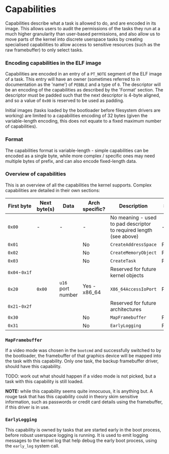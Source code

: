 # Capabilities
Capabilities describe what a task is allowed to do, and are encoded in its image. This allows users to audit the
permissions of the tasks they run at a much higher granularity than user-based permissions, and also allow us to
move parts of the kernel into discrete userspace tasks by creating specialised capabilities to allow access to
sensitive resources (such as the raw framebuffer) to only select tasks.

### Encoding capabilities in the ELF image
Capabilities are encoded in an entry of a `PT_NOTE` segment of the ELF image of a task. This entry will have an
owner (sometimes referred to in documentation as the 'name') of `PEBBLE` and a type of `0`. The descriptor will be
an encoding of the capabilities as described by the 'Format' section. The descriptor must be padded such that the
next descriptor is 4-byte aligned, and so a value of `0x00` is reserved to be used as padding.

Initial images (tasks loaded by the bootloader before filesystem drivers are working) are limited to a capabilities
encoding of 32 bytes (given the variable-length encoding, this does not equate to a fixed maximum number of
capabilities).

### Format
The capabilities format is variable-length - simple capabilities can be encoded as a single byte, while more
complex / specific ones may need multiple bytes of prefix, and can also encode fixed-length data.

### Overview of capabilities
This is an overview of all the capabilities the kernel supports. Complex capabilities are detailed in their own
sections:

| First byte    | Next byte(s)  | Data                  | Arch specific?    | Description                                                           | Status    |
|---------------|---------------|-----------------------|-------------------|-----------------------------------------------------------------------|-----------|
| `0x00`        | -             | -                     | -                 | No meaning - used to pad descriptor to required length (see above)    | -         |
| `0x01`        |               |                       | No                | `CreateAddressSpace`                                                  | Planned   |
| `0x02`        |               |                       | No                | `CreateMemoryObject`                                                  | Planned   |
| `0x03`        |               |                       | No                | `CreateTask`                                                          | Planned   |
| `0x04`-`0x1f` |               |                       |                   | Reserved for future kernel objects                                    |           |
| `0x20`        | `0x00`        | `u16` port number     | Yes - x86_64      | `X86_64AccessIoPort`                                                  | Planned   |
| `0x21`-`0x2f` |               |                       |                   | Reserved for future architectures                                     |           |
| `0x30`        |               |                       | No                | `MapFramebuffer`                                                      | Planned   |
| `0x31`        |               |                       | No                | `EarlyLogging`                                                        | Planned   |

### `MapFramebuffer`
If a video mode was chosen in the `bootcmd` and successfully switched to by the bootloader, the framebuffer of that
graphics device will be mapped into the task with this capability. Only one task, the backup framebuffer driver,
should have this capability.

TODO: work out what should happen if a video mode is not picked, but a task with this capability is still loaded.

**NOTE:** while this capability seems quite innocuous, it is anything but. A rouge task that has this capability
could in theory skim sensitive information, such as passwords or credit card details using the framebuffer, if
this driver is in use.

### `EarlyLogging`
This capability is owned by tasks that are started early in the boot process, before robust userspace logging is
running. It is used to emit logging messages to the kernel log that help debug the early boot process, using the
`early_log` system call.
